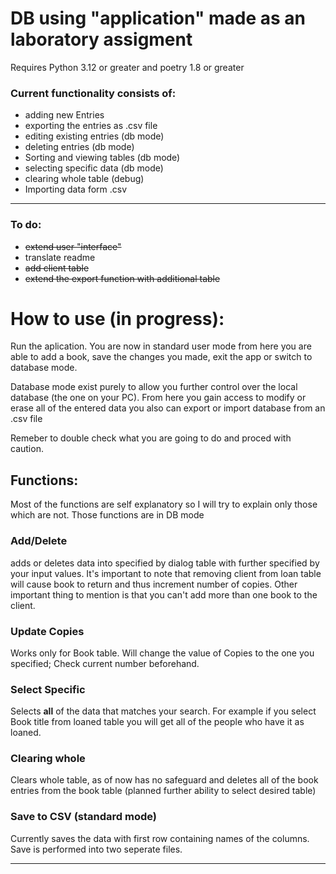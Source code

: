 # DB using "application" made as an laboratory assigment 
Requires Python 3.12 or greater and poetry 1.8 or greater
### Current functionality consists of:
- adding new Entries
- exporting the entries as .csv file
- editing existing entries (db mode)
- deleting entries (db mode)
- Sorting and viewing tables (db mode)
- selecting specific data (db mode)
- clearing whole table (debug)
- Importing data form .csv
___
### To do:
- ~~extend user "interface"~~
- translate readme
- ~~add client table~~
- ~~extend the export function with additional table~~

# How to use (in progress):
Run the aplication. You are now in standard user mode from here you are able to add a book, save the changes you made, exit the app or switch to database mode.

Database mode exist purely to allow you further control over the local database (the one on your PC). From here you gain access to modify or erase all of the entered data you also can export or import database from an .csv file

Remeber to double check what you are going to do and proced with caution.

## Functions:
Most of the functions are self explanatory so I will try to explain only those which are not. Those functions are in DB mode
### Add/Delete
adds or deletes data into specified by dialog table with further specified by your input values. It's important to note that removing client from loan table will cause book to return and thus increment number of copies. Other important thing to mention is that you can't add more than one book to the client.
### Update Copies
Works only for Book table. Will change the value of Copies to the one you specified;
Check current number beforehand.
### Select Specific
Selects **all** of the data that matches your search.
For example if you select Book title from loaned table you will get all of the people who have it as loaned.
### Clearing whole
Clears whole table, as of now has no safeguard and deletes all of the book entries from the book table (planned further ability to select desired table)

### Save to CSV (standard mode)
Currently saves the data with first row containing names of the columns. Save is performed into two seperate files.

___

